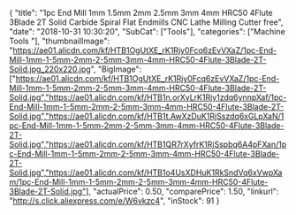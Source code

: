 {
	"title": "1pc End Mill 1mm 1.5mm 2mm 2.5mm 3mm 4mm HRC50 4Flute 3Blade 2T Solid Carbide Spiral Flat Endmills CNC Lathe Milling Cutter free",
	"date": "2018-10-31 10:30:20",
	"SubCat": ["Tools"],
	"categories": ["Machine Tools "],
	"thumbnailImage": "https://ae01.alicdn.com/kf/HTB1OgUtXE_rK1Rjy0Fcq6zEvVXaZ/1pc-End-Mill-1mm-1-5mm-2mm-2-5mm-3mm-4mm-HRC50-4Flute-3Blade-2T-Solid.jpg_220x220.jpg",
	"BigImage": ["https://ae01.alicdn.com/kf/HTB1OgUtXE_rK1Rjy0Fcq6zEvVXaZ/1pc-End-Mill-1mm-1-5mm-2mm-2-5mm-3mm-4mm-HRC50-4Flute-3Blade-2T-Solid.jpg","https://ae01.alicdn.com/kf/HTB1n.orXyLrK1Rjy1zdq6ynnpXaf/1pc-End-Mill-1mm-1-5mm-2mm-2-5mm-3mm-4mm-HRC50-4Flute-3Blade-2T-Solid.jpg","https://ae01.alicdn.com/kf/HTB1t.AwXzDuK1RjSszdq6xGLpXaN/1pc-End-Mill-1mm-1-5mm-2mm-2-5mm-3mm-4mm-HRC50-4Flute-3Blade-2T-Solid.jpg","https://ae01.alicdn.com/kf/HTB1QR7rXyfrK1RjSspbq6A4pFXan/1pc-End-Mill-1mm-1-5mm-2mm-2-5mm-3mm-4mm-HRC50-4Flute-3Blade-2T-Solid.jpg","https://ae01.alicdn.com/kf/HTB1o4UsXDHuK1RkSndVq6xVwpXam/1pc-End-Mill-1mm-1-5mm-2mm-2-5mm-3mm-4mm-HRC50-4Flute-3Blade-2T-Solid.jpg"],
	"actualPrice": 0.50,
	"comparePrice": 1.50,
	"linkurl": "http://s.click.aliexpress.com/e/W6vkzc4",
	"inStock": 91
}
